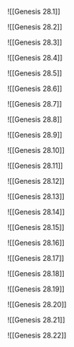![[Genesis 28.1]]

![[Genesis 28.2]]

![[Genesis 28.3]]

![[Genesis 28.4]]

![[Genesis 28.5]]

![[Genesis 28.6]]

![[Genesis 28.7]]

![[Genesis 28.8]]

![[Genesis 28.9]]

![[Genesis 28.10]]

![[Genesis 28.11]]

![[Genesis 28.12]]

![[Genesis 28.13]]

![[Genesis 28.14]]

![[Genesis 28.15]]

![[Genesis 28.16]]

![[Genesis 28.17]]

![[Genesis 28.18]]

![[Genesis 28.19]]

![[Genesis 28.20]]

![[Genesis 28.21]]

![[Genesis 28.22]]
